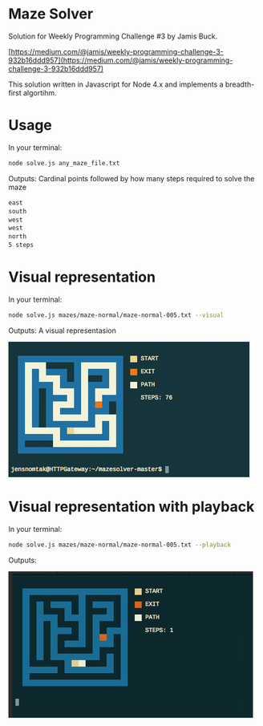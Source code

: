 # Maze Solver

Solution for Weekly Programming Challenge #3 by Jamis Buck.

[https://medium.com/@jamis/weekly-programming-challenge-3-932b16ddd957](https://medium.com/@jamis/weekly-programming-challenge-3-932b16ddd957)

This solution written in Javascript for Node 4.x and implements a breadth-first algortihm.

# Usage

In your terminal:
```bash
node solve.js any_maze_file.txt
```

Outputs: Cardinal points followed by how many steps required to solve the maze
```bash
east
south
west
west
north
5 steps
```


# Visual representation

In your terminal:
```bash
node solve.js mazes/maze-normal/maze-normal-005.txt --visual
```
Outputs: A visual representasion

![alt tag](https://github.com/flixo/mazesolver/blob/master/docs/visual.png?raw=true)




# Visual representation with playback
In your terminal:
```bash
node solve.js mazes/maze-normal/maze-normal-005.txt --playback
```
Outputs:

![alt tag](https://github.com/flixo/mazesolver/blob/master/docs/playback.gif?raw=true)